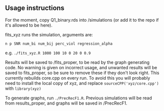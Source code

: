 ## Usage instructions
For the moment, copy Q1_binary.rds into /simulations (or add it to the repo if it's allowed to be here).

fits_xyz runs the simulation, arguments are:

`n p SNR num_bi num_bij perc_viol regression_alpha`

e.g. `./fits_xyz.R 1000 100 10 0 20 0 0.9`

Results will be saved to /fits_proper, to be read by the graph generating code.
No warning is given on incorrect usage, and unwanted results will be saved to fits_proper, so be sure to remove these if they don't look right.
This currently rebuilds core.cpp on every run. To avoid this you will probably need to install the local copy of xyz, and replace `sourceCPP('xyz/core.cpp')` with `library(xyz)`

To generate graphs, run `./PrecRecF1.R`. Previous simulations will be read from results_proper, and graphs will be saved in /PrecRecF1.

